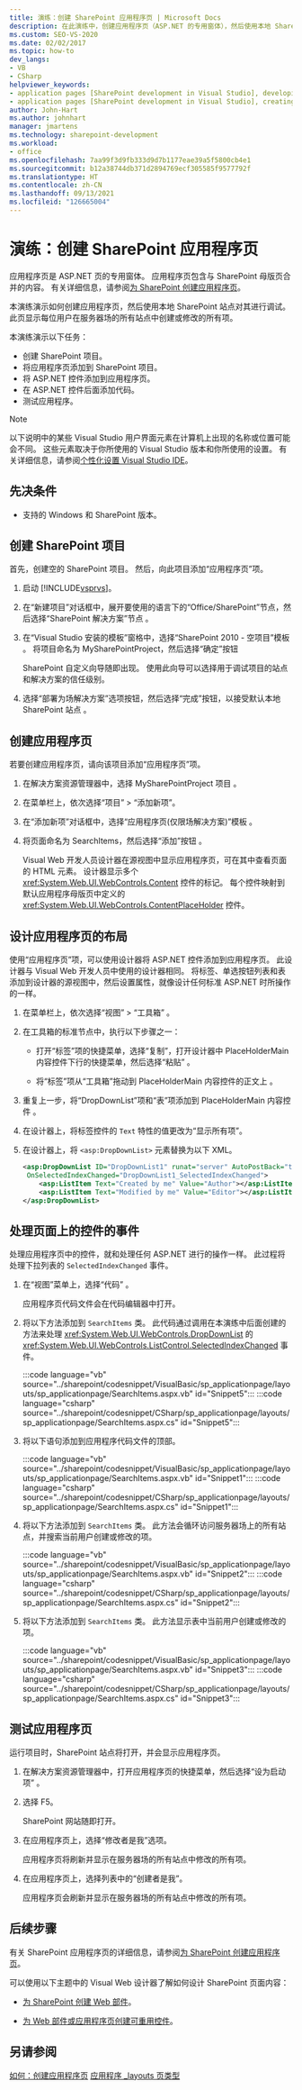 ```yaml
---
title: 演练：创建 SharePoint 应用程序页 | Microsoft Docs
description: 在此演练中，创建应用程序页（ASP.NET 的专用窗体），然后使用本地 SharePoint 站点对其进行调试。
ms.custom: SEO-VS-2020
ms.date: 02/02/2017
ms.topic: how-to
dev_langs:
- VB
- CSharp
helpviewer_keywords:
- application pages [SharePoint development in Visual Studio], developing
- application pages [SharePoint development in Visual Studio], creating
author: John-Hart
ms.author: johnhart
manager: jmartens
ms.technology: sharepoint-development
ms.workload:
- office
ms.openlocfilehash: 7aa99f3d9fb333d9d7b1177eae39a5f5800cb4e1
ms.sourcegitcommit: b12a38744db371d2894769ecf305585f9577792f
ms.translationtype: HT
ms.contentlocale: zh-CN
ms.lasthandoff: 09/13/2021
ms.locfileid: "126665004"
---
```

# <a name="walkthrough-create-a-sharepoint-application-page"></a>演练：创建 SharePoint 应用程序页

应用程序页是 ASP.NET 页的专用窗体。 应用程序页包含与 SharePoint 母版页合并的内容。 有关详细信息，请参阅[为 SharePoint 创建应用程序页](../sharepoint/creating-application-pages-for-sharepoint.md)。

本演练演示如何创建应用程序页，然后使用本地 SharePoint 站点对其进行调试。 此页显示每位用户在服务器场的所有站点中创建或修改的所有项。

本演练演示以下任务：

- 创建 SharePoint 项目。
- 将应用程序页添加到 SharePoint 项目。
- 将 ASP.NET 控件添加到应用程序页。
- 在 ASP.NET 控件后面添加代码。
- 测试应用程序。

> [!NOTE]
> 以下说明中的某些 Visual Studio 用户界面元素在计算机上出现的名称或位置可能会不同。 这些元素取决于你所使用的 Visual Studio 版本和你所使用的设置。 有关详细信息，请参阅[个性化设置 Visual Studio IDE](../ide/personalizing-the-visual-studio-ide.md)。

## <a name="prerequisites"></a>先决条件

- 支持的 Windows 和 SharePoint 版本。

## <a name="create-a-sharepoint-project"></a>创建 SharePoint 项目

首先，创建空的 SharePoint 项目。 然后，向此项目添加“应用程序页”项。

1. 启动 [!INCLUDE[vsprvs](../sharepoint/includes/vsprvs-md.md)]。

2. 在“新建项目”对话框中，展开要使用的语言下的“Office/SharePoint”节点，然后选择“SharePoint 解决方案”节点  。

3. 在“Visual Studio 安装的模板”窗格中，选择“SharePoint 2010 - 空项目”模板 。 将项目命名为 MySharePointProject，然后选择“确定”按钮 

     SharePoint 自定义向导随即出现。 使用此向导可以选择用于调试项目的站点和解决方案的信任级别。

4. 选择“部署为场解决方案”选项按钮，然后选择“完成”按钮，以接受默认本地 SharePoint 站点 。

## <a name="create-an-application-page"></a>创建应用程序页

若要创建应用程序页，请向该项目添加“应用程序页”项。

1. 在解决方案资源管理器中，选择 MySharePointProject 项目 。

2. 在菜单栏上，依次选择“项目” > “添加新项”。

3. 在“添加新项”对话框中，选择“应用程序页(仅限场解决方案)”模板 。

4. 将页面命名为 SearchItems，然后选择“添加”按钮 。

     Visual Web 开发人员设计器在源视图中显示应用程序页，可在其中查看页面的 HTML 元素。 设计器显示多个 <xref:System.Web.UI.WebControls.Content> 控件的标记。 每个控件映射到默认应用程序母版页中定义的 <xref:System.Web.UI.WebControls.ContentPlaceHolder> 控件。

## <a name="design-the-layout-of-the-application-page"></a>设计应用程序页的布局

使用“应用程序页”项，可以使用设计器将 ASP.NET 控件添加到应用程序页。 此设计器与 Visual Web 开发人员中使用的设计器相同。 将标签、单选按钮列表和表添加到设计器的源视图中，然后设置属性，就像设计任何标准 ASP.NET 时所操作的一样。

1. 在菜单栏上，依次选择“视图” > “工具箱” 。

2. 在工具箱的标准节点中，执行以下步骤之一：

    - 打开“标签”项的快捷菜单，选择“复制”，打开设计器中 PlaceHolderMain 内容控件下行的快捷菜单，然后选择“粘贴”   。

    - 将“标签”项从“工具箱”拖动到 PlaceHolderMain 内容控件的正文上  。

3. 重复上一步，将“DropDownList”项和“表”项添加到 PlaceHolderMain 内容控件  。

4. 在设计器上，将标签控件的 `Text` 特性的值更改为“显示所有项”。

5. 在设计器上，将 `<asp:DropDownList>` 元素替换为以下 XML。

    ```xml
    <asp:DropDownList ID="DropDownList1" runat="server" AutoPostBack="true"
     OnSelectedIndexChanged="DropDownList1_SelectedIndexChanged">
        <asp:ListItem Text="Created by me" Value="Author"></asp:ListItem>
        <asp:ListItem Text="Modified by me" Value="Editor"></asp:ListItem>
    </asp:DropDownList>
    ```

## <a name="handle-the-events-of-controls-on-the-page"></a>处理页面上的控件的事件

处理应用程序页中的控件，就和处理任何 ASP.NET 进行的操作一样。 此过程将处理下拉列表的 `SelectedIndexChanged` 事件。

1. 在“视图”菜单上，选择“代码” 。

     应用程序页代码文件会在代码编辑器中打开。

2. 将以下方法添加到 `SearchItems` 类。 此代码通过调用在本演练中后面创建的方法来处理 <xref:System.Web.UI.WebControls.DropDownList> 的 <xref:System.Web.UI.WebControls.ListControl.SelectedIndexChanged> 事件。

     :::code language="vb" source="../sharepoint/codesnippet/VisualBasic/sp_applicationpage/layouts/sp_applicationpage/SearchItems.aspx.vb" id="Snippet5":::
     :::code language="csharp" source="../sharepoint/codesnippet/CSharp/sp_applicationpage/layouts/sp_applicationpage/SearchItems.aspx.cs" id="Snippet5":::

3. 将以下语句添加到应用程序代码文件的顶部。

     :::code language="vb" source="../sharepoint/codesnippet/VisualBasic/sp_applicationpage/layouts/sp_applicationpage/SearchItems.aspx.vb" id="Snippet1":::
     :::code language="csharp" source="../sharepoint/codesnippet/CSharp/sp_applicationpage/layouts/sp_applicationpage/SearchItems.aspx.cs" id="Snippet1":::

4. 将以下方法添加到 `SearchItems` 类。 此方法会循环访问服务器场上的所有站点，并搜索当前用户创建或修改的项。

     :::code language="vb" source="../sharepoint/codesnippet/VisualBasic/sp_applicationpage/layouts/sp_applicationpage/SearchItems.aspx.vb" id="Snippet2":::
     :::code language="csharp" source="../sharepoint/codesnippet/CSharp/sp_applicationpage/layouts/sp_applicationpage/SearchItems.aspx.cs" id="Snippet2":::

5. 将以下方法添加到 `SearchItems` 类。 此方法显示表中当前用户创建或修改的项。

     :::code language="vb" source="../sharepoint/codesnippet/VisualBasic/sp_applicationpage/layouts/sp_applicationpage/SearchItems.aspx.vb" id="Snippet3":::
     :::code language="csharp" source="../sharepoint/codesnippet/CSharp/sp_applicationpage/layouts/sp_applicationpage/SearchItems.aspx.cs" id="Snippet3":::

## <a name="test-the-application-page"></a>测试应用程序页

运行项目时，SharePoint 站点将打开，并会显示应用程序页。

1. 在解决方案资源管理器中，打开应用程序页的快捷菜单，然后选择“设为启动项” 。

2. 选择 F5。

     SharePoint 网站随即打开。

3. 在应用程序页上，选择“修改者是我”选项。

     应用程序页将刷新并显示在服务器场的所有站点中修改的所有项。

4. 在应用程序页上，选择列表中的“创建者是我”。

     应用程序页会刷新并显示在服务器场的所有站点中修改的所有项。

## <a name="next-steps"></a>后续步骤

有关 SharePoint 应用程序页的详细信息，请参阅[为 SharePoint 创建应用程序页](../sharepoint/creating-application-pages-for-sharepoint.md)。

可以使用以下主题中的 Visual Web 设计器了解如何设计 SharePoint 页面内容：

- [为 SharePoint 创建 Web 部件](../sharepoint/creating-web-parts-for-sharepoint.md)。

- [为 Web 部件或应用程序页创建可重用控件](../sharepoint/creating-reusable-controls-for-web-parts-or-application-pages.md)。

## <a name="see-also"></a>另请参阅

[如何：创建应用程序页](../sharepoint/how-to-create-an-application-page.md)
[应用程序 _layouts 页类型](/previous-versions/office/aa979604(v=office.14))
